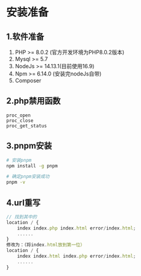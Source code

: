 # 安装准备

## 1.软件准备
1. PHP >= 8.0.2 (官方开发环境为PHP8.0.2版本)
2. Mysql >= 5.7
3. NodeJs >= 14.13.1(目前使用16.9)
4. Npm >= 6.14.0 (安装完nodeJs自带)
5. Composer

## 2.php禁用函数
```
proc_open
proc_close
proc_get_status
```

## 3.pnpm安装
```bash
# 安装pnpm
npm install -g pnpm

# 确定pnpm安装成功
pnpm -v
```

## 4.url重写
```ts
// 找到其中的
location / {
    index index.php index.html error/index.html;
    ......
}
修改为：（将index.html放到第一位）
location / {
    index index.html index.php error/index.html;
    ......
}
```